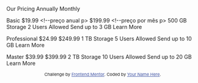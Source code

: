 <!DOCTYPE html>
<html lang="en">
<head>
  <meta charset="UTF-8">
  <meta name="viewport" content="width=device-width, initial-scale=1.0"> <!-- displays site properly based on user's device -->

  <link rel="icon" type="image/png" sizes="32x32" href="./images/favicon-32x32.png">
  
  <title>Frontend Mentor | [Challenge Name Here]</title>

  <!-- Feel free to remove these styles or customise in your own stylesheet 👍 -->
  <style>
    .attribution { font-size: 11px; text-align: center; }
    .attribution a { color: hsl(228, 45%, 44%); }
  </style>
</head>
<body>

  Our Pricing
  Annually
  Monthly


  <!--TEXTOS DO BASIC-->
  Basic
  &dollar;19.99 <!--preço anual p>
  &dollar;199.99 <!--preço por mês p>
  500 GB Storage
  2 Users Allowed
  Send up to 3 GB
  Learn More

  <!--TEXTOS DO PROFISSIONAL-->
  Professional
  &dollar;24.99
  &dollar;249.99
  1 TB Storage
  5 Users Allowed
  Send up to 10 GB
  Learn More

  <!--TEXTOS DO MASTER-->
  Master
  &dollar;39.99
  &dollar;399.99
  2 TB Storage
  10 Users Allowed
  Send up to 20 GB
  Learn More
  
  <div class="attribution">
    Challenge by <a href="https://www.frontendmentor.io?ref=challenge" target="_blank">Frontend Mentor</a>. 
    Coded by <a href="#">Your Name Here</a>.
  </div>
</body>
</html>